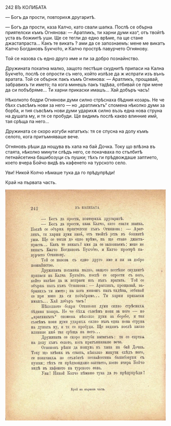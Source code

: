 ﻿242	ВЪ КОЛИБАТА

— Богъ да прости, повторихѫ другаритѣ.

— Богъ да прости, каза Калчо, като свали шапка. Послѣ се обърна приятелски къмъ Огнянова: — Аратликъ, ти харни думи каз^, отъ твойтѣ уста въ божиитѣ уши. Ще се тегли до едно врѣме, па ще стане джастапраста... Какъ те викать ? ами да се запознаемъ: мене ме викатъ Калчо Богдановъ Букчо́то, и Калчо прострѣ павурчето Огнянову.

Той се назова съ едно друго име и пи за добро познайнство.

Дружината похапна малко, защото пестѣше скуднитѣ припаси на Кална Букче́то, послѣ се опрости съ него, който излѣзе да ж испрати изъ вънъ вратата. Той се обърнж пакъ къмъ Огнянова: — Аратликъ, прощавай, забравихъ ти името; па кога минешъ пакъ тадѣва, отбивай се при мене да си побъбряме... Ти харни прикаски имашъ... Хай добъръ часъ!

Нѣколкото бодри Огнянови думи силно стрѣснаха бѣдния козарь. Не че бѣхх съвсѣмъ нови за него — но „аратликътъ“ спомена нѣколко думи за борба, и тия съвсѣмъ нови думи ударихѫ силно възъ една нова струна на душата му, и тя се пробуди. Ще видимъ послѣ какво влинние имй, тая срѣща па него...

Дружината се скоро изгуби нататъкъ: тя се спусна на долу къмъ селото, кога притъмняваше вече.

Огняновъ рѣши да нощува въ хапа на бай Дочка. Току що влѣзна въ стаята, нѣколко минути слѣдъ него, се покачваха по стълбитѣ петнайсетина башибозуци съ пушки; тѣхъ ги прѣдвождаше заптието, което вчера Бойчо видѣ въ кафенето на турското село.

Уви! Никой Колчо нѣмаше тука да го прѣдупрѣди!

Край на първата часть.

![original](images/273.jpg)

